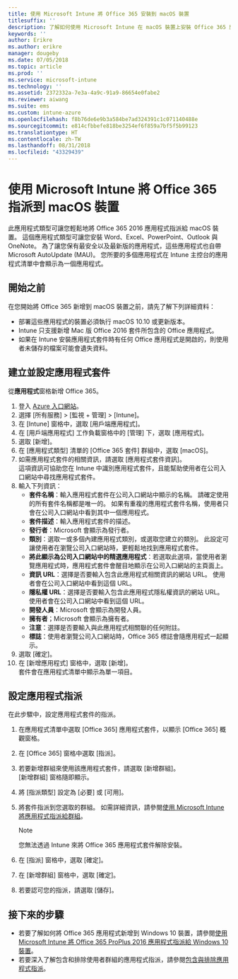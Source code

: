 ```yaml
---
title: 使用 Microsoft Intune 將 Office 365 安裝到 macOS 裝置
titlesuffix: ''
description: 了解如何使用 Microsoft Intune 在 macOS 裝置上安裝 Office 365 應用程式。
keywords: ''
author: Erikre
ms.author: erikre
manager: dougeby
ms.date: 07/05/2018
ms.topic: article
ms.prod: ''
ms.service: microsoft-intune
ms.technology: ''
ms.assetid: 2372332a-7e3a-4a9c-91a9-86654e0fabe2
ms.reviewer: aiwang
ms.suite: ems
ms.custom: intune-azure
ms.openlocfilehash: f8b76de6e9b3a584be7ad324391c1c071140488e
ms.sourcegitcommit: e814cfbbefe818be3254ef6f859a7bf5f5b99123
ms.translationtype: HT
ms.contentlocale: zh-TW
ms.lasthandoff: 08/31/2018
ms.locfileid: "43329439"
---
```

# <a name="assign-office-365-to-macos-devices-with-microsoft-intune"></a>使用 Microsoft Intune 將 Office 365 指派到 macOS 裝置

此應用程式類型可讓您輕鬆地將 Office 365 2016 應用程式指派給 macOS 裝置。 這個應用程式類型可讓您安裝 Word、Excel、PowerPoint、Outlook 與 OneNote。 為了讓您保有最安全以及最新版的應用程式，這些應用程式也自帶 Microsoft AutoUpdate (MAU)。 您所要的多個應用程式在 Intune 主控台的應用程式清單中會顯示為一個應用程式。


## <a name="before-you-start"></a>開始之前

在您開始將 Office 365 新增到 macOS 裝置之前，請先了解下列詳細資料：

- 部署這些應用程式的裝置必須執行 macOS 10.10 或更新版本。
- Intune 只支援新增 Mac 版 Office 2016 套件所包含的 Office 應用程式。
- 如果在 Intune 安裝應用程式套件時有任何 Office 應用程式是開啟的，則使用者未儲存的檔案可能會遺失資料。

## <a name="create-and-configure-the-app-suite"></a>建立並設定應用程式套件

從**應用程式**窗格新增 Office 365。
1. 登入 [Azure 入口網站](https://portal.azure.com)。
2. 選擇 [所有服務] > [監視 + 管理] > [Intune]。
3. 在 [Intune] 窗格中，選取 [用戶端應用程式]。
4. 在 [用戶端應用程式] 工作負載窗格中的 [管理] 下，選取 [應用程式]。 
5. 選取 [新增]。
6. 在 [應用程式類型] 清單的 [Office 365 套件] 群組中，選取 [macOS]。
7. 如需應用程式套件的相關資訊，請選取 [應用程式套件資訊]。  
    這項資訊可協助您在 Intune 中識別應用程式套件，且能幫助使用者在公司入口網站中尋找應用程式套件。
8. 輸入下列資訊：
    - **套件名稱**：輸入應用程式套件在公司入口網站中顯示的名稱。 請確定使用的所有套件名稱都是唯一的。 如果有重複的應用程式套件名稱，使用者只會在公司入口網站中看到其中一個應用程式。
    - **套件描述**：輸入應用程式套件的描述。
    - **發行者**：Microsoft 會顯示為發行者。
    - **類別**：選取一或多個內建應用程式類別，或選取您建立的類別。 此設定可讓使用者在瀏覽公司入口網站時，更輕鬆地找到應用程式套件。
    - **將此顯示為公司入口網站中的精選應用程式**：若選取此選項，當使用者瀏覽應用程式時，應用程式套件會醒目地顯示在公司入口網站的主頁面上。
    - **資訊 URL**：選擇是否要輸入包含此應用程式相關資訊的網站 URL。 使用者會在公司入口網站中看到這個 URL。
    - **隱私權 URL**：選擇是否要輸入包含此應用程式隱私權資訊的網站 URL。 使用者會在公司入口網站中看到這個 URL。
    - **開發人員**：Microsoft 會顯示為開發人員。
    - **擁有者**；Microsoft 會顯示為擁有者。
    - **注意**：選擇是否要輸入與此應用程式相關聯的任何附註。
    - **標誌**：使用者瀏覽公司入口網站時，Office 365 標誌會隨應用程式一起顯示。
9. 選取 [確定]。
10. 在 [新增應用程式] 窗格中，選取 [新增]。  
    套件會在應用程式清單中顯示為單一項目。

## <a name="configure-app-assignments"></a>設定應用程式指派

在此步驟中，設定應用程式套件的指派。 

1. 在應用程式清單中選取 [Office 365] 應用程式套件，以顯示 [Office 365] 概觀窗格。
2. 在 [Office 365] 窗格中選取 [指派]。
3. 若要新增群組來使用該應用程式套件，請選取 [新增群組]。  
    [新增群組] 窗格隨即顯示。
4. 將 [指派類型] 設定為 [必要] 或 [可用]。
5. 將套件指派到您選取的群組。 如需詳細資訊，請參閱[使用 Microsoft Intune 將應用程式指派給群組](apps-deploy.md)。

    >[!Note]
    > 您無法透過 Intune 來將 Office 365 應用程式套件解除安裝。

5. 在 [指派] 窗格中，選取 [確定]。
6. 在 [新增群組] 窗格中，選取 [確定]。
7. 若要認可您的指派，請選取 [儲存]。

## <a name="next-steps"></a>接下來的步驟

- 若要了解如何將 Office 365 應用程式新增到 Windows 10 裝置，請參閱[使用 Microsoft Intune 將 Office 365 ProPlus 2016 應用程式指派給 Windows 10 裝置](apps-add-office365.md)。
- 若要深入了解包含和排除使用者群組的應用程式指派，請參閱[包含與排除應用程式指派](apps-inc-exl-assignments.md)。
